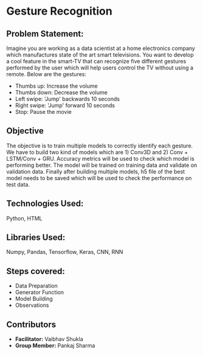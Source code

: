 # Gesture Recognition

## Problem Statement:

Imagine you are working as a data scientist at a home electronics company which manufactures state of the art smart televisions. You want to develop a cool feature in the smart-TV that can recognize five different gestures performed by the user which will help users control the TV without using a remote. Below are the gestures:

<ul>
	<li>Thumbs up:  Increase the volume</li>
	<li>Thumbs down: Decrease the volume</li>
	<li>Left swipe: 'Jump' backwards 10 seconds</li>
	<li>Right swipe: 'Jump' forward 10 seconds</li>
	<li>Stop: Pause the movie</li>
</ul>

## Objective

The objective is to train multiple models to correctly identify each gesture. We have to build two kind of models which are 1) Conv3D and 2) Conv + LSTM/Conv + GRU. Accuracy metrics will be used to check which model is performing better. The model will be trained on training data and validate on validation data. Finally after building multiple models, h5 file of the best model needs to be saved which will be used to check the performance on test data.	

## Technologies Used: 

Python, HTML

## Libraries Used: 

Numpy, Pandas, Tensorflow, Keras, CNN, RNN

## Steps covered:

<ul>
	<li>Data Preparation</li>
	<li>Generator Function</li>
	<li>Model Building</li>
	<li>Observations</li>
</ul>

## Contributors

<ul>
	<li><b>Facilitator:</b> Vaibhav Shukla</li>
	<li><b>Group Member:</b> Pankaj Sharma</li>
</ul>